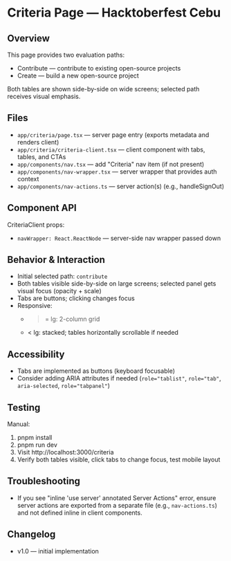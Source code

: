 # Criteria Page — Hacktoberfest Cebu

Overview
--------
This page provides two evaluation paths:
- Contribute — contribute to existing open-source projects
- Create — build a new open-source project

Both tables are shown side-by-side on wide screens; selected path receives visual emphasis.

Files
-----
- `app/criteria/page.tsx` — server page entry (exports metadata and renders client)
- `app/criteria/criteria-client.tsx` — client component with tabs, tables, and CTAs
- `app/components/nav.tsx` — add "Criteria" nav item (if not present)
- `app/components/nav-wrapper.tsx` — server wrapper that provides auth context
- `app/components/nav-actions.ts` — server action(s) (e.g., handleSignOut)

Component API
-------------
CriteriaClient props:
- `navWrapper: React.ReactNode` — server-side nav wrapper passed down

Behavior & Interaction
----------------------
- Initial selected path: `contribute`
- Both tables visible side-by-side on large screens; selected panel gets visual focus (opacity + scale)
- Tabs are buttons; clicking changes focus
- Responsive:
  - >= lg: 2-column grid
  - < lg: stacked; tables horizontally scrollable if needed

Accessibility
-------------
- Tabs are implemented as buttons (keyboard focusable)
- Consider adding ARIA attributes if needed (`role="tablist"`, `role="tab"`, `aria-selected`, `role="tabpanel"`)

Testing
-------
Manual:
1. pnpm install
2. pnpm run dev
3. Visit http://localhost:3000/criteria
4. Verify both tables visible, click tabs to change focus, test mobile layout

Troubleshooting
---------------
- If you see "inline 'use server' annotated Server Actions" error, ensure server actions are exported from a separate file (e.g., `nav-actions.ts`) and not defined inline in client components.

Changelog
---------
- v1.0 — initial implementation